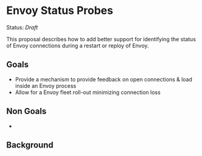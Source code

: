 # Envoy Status Probes

Status: _Draft_

This proposal describes how to add better support for identifying the status of Envoy connections during a restart or reploy of Envoy.

## Goals

- Provide a mechanism to provide feedback on open connections & load inside an Envoy process
- Allow for a Envoy fleet roll-out minimizing connection loss

## Non Goals

- 

## Background

